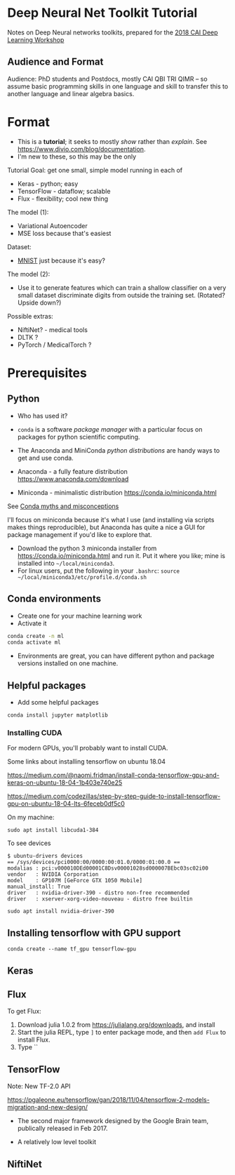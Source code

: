 # Deep Neural Net Toolkit Tutorial

Notes on Deep Neural networks toolkits, prepared for the
[2018 CAI Deep Learning Workshop](https://docs.google.com/document/d/1GIyGuNszik1dbG6bNSVXUgAHFRDZHdDWfOn3vxm6PVk)

## Audience and Format

Audience: PhD students and Postdocs, mostly CAI QBI TRI QIMR – so assume basic
programming skills in one language and skill to transfer this to another
language and linear algebra basics.

# Format

* This is a **tutorial**; it seeks to mostly *show* rather than *explain*.
  See <https://www.divio.com/blog/documentation>.
* I'm new to these, so this may be the only 

Tutorial Goal: get one small, simple model running in each of
* Keras - python; easy
* TensorFlow - dataflow; scalable
* Flux - flexibility; cool new thing

The model (1):
* Variational Autoencoder
* MSE loss because that's easiest

Dataset:
* [MNIST](https://en.wikipedia.org/wiki/MNIST_database) just because it's easy?

The model (2):
* Use it to generate features which can train a shallow classifier on a very
  small dataset discriminate digits from outside the training set. (Rotated?
  Upside down?)


Possible extras:
* NiftiNet? - medical tools
* DLTK ?
* PyTorch / MedicalTorch ?


# Prerequisites

## Python

* Who has used it?

* `conda` is a software *package manager* with a particular focus on packages
  for python scientific computing.
* The Anaconda and MiniConda *python distributions* are handy ways to get and
  use conda.
* Anaconda - a fully feature distribution <https://www.anaconda.com/download>
* Miniconda - minimalistic distribution <https://conda.io/miniconda.html>

See [Conda myths and misconceptions](https://jakevdp.github.io/blog/2016/08/25/conda-myths-and-misconceptions)

I'll focus on miniconda because it's what I use (and installing via scripts
makes things reproducible), but Anaconda has quite a nice a GUI for package
management if you'd like to explore that.

* Download the python 3 miniconda installer from
  <https://conda.io/miniconda.html> and run it. Put it where you like; mine is
  installed into `~/local/miniconda3`.
* For linux users, put the following in your `.bashrc`:
  `source ~/local/miniconda3/etc/profile.d/conda.sh`

## Conda environments

* Create one for your machine learning work
* Activate it

```bash
conda create -n ml
conda activate ml
```

* Environments are great, you can have different python and package versions
  installed on one machine.

## Helpful packages

* Add some helpful packages

```
conda install jupyter matplotlib
```

### Installing CUDA

For modern GPUs, you'll probably want to install CUDA.

Some links about installing tensorflow on ubuntu 18.04

https://medium.com/@naomi.fridman/install-conda-tensorflow-gpu-and-keras-on-ubuntu-18-04-1b403e740e25

https://medium.com/codezillas/step-by-step-guide-to-install-tensorflow-gpu-on-ubuntu-18-04-lts-6feceb0df5c0

On my machine:

```
sudo apt install libcuda1-384
```

To see devices

```
$ ubuntu-drivers devices
== /sys/devices/pci0000:00/0000:00:01.0/0000:01:00.0 ==
modalias : pci:v000010DEd00001C8Dsv00001028sd000007BEbc03sc02i00
vendor   : NVIDIA Corporation
model    : GP107M [GeForce GTX 1050 Mobile]
manual_install: True
driver   : nvidia-driver-390 - distro non-free recommended
driver   : xserver-xorg-video-nouveau - distro free builtin
```

```
sudo apt install nvidia-driver-390
```

## Installing tensorflow with GPU support

```
conda create --name tf_gpu tensorflow-gpu
```


## Keras


## Flux

To get Flux:

1. Download julia 1.0.2 from https://julialang.org/downloads, and install
2. Start the julia REPL, type `]` to enter package mode, and then `add Flux` to
   install Flux.
3. Type ``

## TensorFlow

Note: New TF-2.0 API

https://pgaleone.eu/tensorflow/gan/2018/11/04/tensorflow-2-models-migration-and-new-design/


* The second major framework designed by the Google Brain team, publically
  released in Feb 2017.

* A relatively low level toolkit 

## NiftiNet



